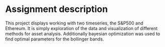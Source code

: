 # Assignment description
This project displays working with two timeseries, the S&P500 and Ethereum. It is simply exploration of the data and visualization of different methods for asset analysis. Additionally bayesian optimization was used to find optimal parameters for the bollinger bands. 
